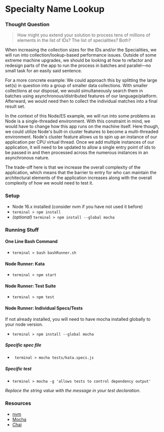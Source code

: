 # Specialty Name Lookup

### Thought Question

> How might you extend your solution to process tens of millions of elements in the list of IDs? The list of specialities? Both?

When increasing the collection sizes for the IDs and/or the Specialities, we will run into collection/lookup-based performance issues. Outside of some extreme machine upgrades, we should be looking at how to refactor and redesign parts of the app to run the process in batches and parallel—no small task for an easily said sentence.

For a more concrete example: We could approach this by splitting the large set(s) in question into a group of smaller data collections. With smaller collections at our disposal, we would simultaneously search them in batches using asynchronous/distributed features of our language/platform. Afterward, we would need then to collect the individual matches into a final result set.

In the context of this Node/ES example, we will run into some problems as Node is a single-threaded environment. With this constraint in mind, we would have to change how this app runs on the machine itself. Here though, we could utilize Node's built-in cluster features to become a multi-threaded environment. Node's cluster feature allows us to spin up an instance of our application per CPU virtual thread. Once we add multiple instances of our application, it will need to be updated to allow a single entry point of ids to be passed in and then processed across the numerous instances in an asynchronous nature.

The trade-off here is that we increase the overall complexity of the application, which means that the barrier to entry for who can maintain the architectural elements of the application increases along with the overall complexity of how we would need to test it.

### Setup
- Node 16.x installed (consider nvm if you have not used it before)
- ``` terminal > npm install ```
- *(optional)* ``` terminal > npm install --global mocha ```

### Running Stuff

#### One Line Bash Command
- ``` terminal > bash bashRunner.sh ```

#### Node Runner: Kata
- ``` terminal > npm start ```

#### Node Runner: Test Suite
- ``` terminal > npm test ```

#### Node Runner: Individual Specs/Tests
If not already installed, you will need to have mocha installed globally to your node version.
- ``` terminal > npm install --global mocha ```

##### Specific spec file
- ``` terminal > mocha tests/kata.specs.js```

##### Specific test
- ``` terminal > mocha -g 'allows tests to control dependency output' ```

*Replace the string value with the message in your test declaration.*

### Resources
- [nvm](https://github.com/nvm-sh/nvm)
- [Mocha](https://mochajs.org/)
- [Chai](https://www.chaijs.com/)
